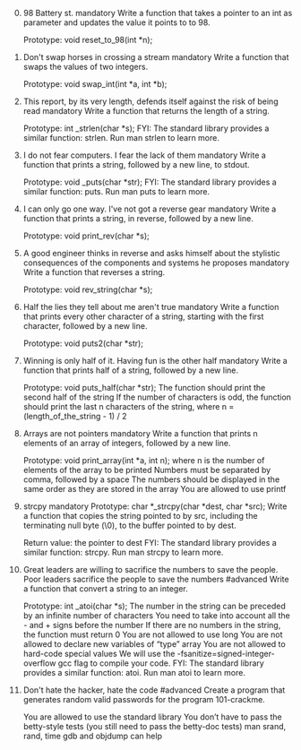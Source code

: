 0. 98 Battery st.
    mandatory
    Write a function that takes a pointer to an int as parameter and updates the value it points to to 98.

    Prototype: void reset_to_98(int *n);

1. Don't swap horses in crossing a stream
    mandatory
    Write a function that swaps the values of two integers.

    Prototype: void swap_int(int *a, int *b);

2. This report, by its very length, defends itself against the risk of being read
    mandatory
    Write a function that returns the length of a string.

    Prototype: int _strlen(char *s);
    FYI: The standard library provides a similar function: strlen. Run man strlen to learn more.

3. I do not fear computers. I fear the lack of them
    mandatory
    Write a function that prints a string, followed by a new line, to stdout.

    Prototype: void _puts(char *str);
    FYI: The standard library provides a similar function: puts. Run man puts to learn more.

4. I can only go one way. I've not got a reverse gear
    mandatory
    Write a function that prints a string, in reverse, followed by a new line.

    Prototype: void print_rev(char *s);

5. A good engineer thinks in reverse and asks himself about the stylistic consequences of the components and systems he proposes
    mandatory
    Write a function that reverses a string.

    Prototype: void rev_string(char *s);

6. Half the lies they tell about me aren't true
    mandatory
    Write a function that prints every other character of a string, starting with the first character, followed by a new line.

    Prototype: void puts2(char *str);

7. Winning is only half of it. Having fun is the other half
    mandatory
    Write a function that prints half of a string, followed by a new line.

    Prototype: void puts_half(char *str);
    The function should print the second half of the string
    If the number of characters is odd, the function should print the last n characters of the string, where n = (length_of_the_string - 1) / 2

8. Arrays are not pointers
    mandatory
    Write a function that prints n elements of an array of integers, followed by a new line.

    Prototype: void print_array(int *a, int n);
    where n is the number of elements of the array to be printed
    Numbers must be separated by comma, followed by a space
    The numbers should be displayed in the same order as they are stored in the array
    You are allowed to use printf

9. strcpy
    mandatory
    Prototype: char *_strcpy(char *dest, char *src);
    Write a function that copies the string pointed to by src, including the terminating null byte (\0), to the buffer pointed to by dest.

    Return value: the pointer to dest
    FYI: The standard library provides a similar function: strcpy. Run man strcpy to learn more.

10. Great leaders are willing to sacrifice the numbers to save the people. Poor leaders sacrifice the people to save the numbers
    #advanced
    Write a function that convert a string to an integer.

    Prototype: int _atoi(char *s);
    The number in the string can be preceded by an infinite number of characters
    You need to take into account all the - and + signs before the number
    If there are no numbers in the string, the function must return 0
    You are not allowed to use long
    You are not allowed to declare new variables of “type” array
    You are not allowed to hard-code special values
    We will use the -fsanitize=signed-integer-overflow gcc flag to compile your code.
    FYI: The standard library provides a similar function: atoi. Run man atoi to learn more.

11. Don't hate the hacker, hate the code
    #advanced
    Create a program that generates random valid passwords for the program 101-crackme.

    You are allowed to use the standard library
    You don’t have to pass the betty-style tests (you still need to pass the betty-doc tests)
    man srand, rand, time
    gdb and objdump can help
